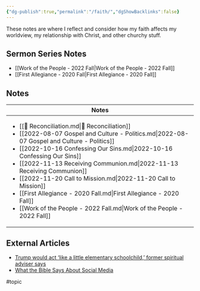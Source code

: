```yaml
---
{"dg-publish":true,"permalink":"/faith/","dgShowBacklinks":false}
---
```



These notes are where I reflect and consider how my faith affects my worldview, my relationship with Christ, and other churchy stuff.

## Sermon Series Notes

- [[Work of the People - 2022 Fall\|Work of the People - 2022 Fall]]
- [[First Allegiance - 2020 Fall\|First Allegiance - 2020 Fall]]


## Notes

| Notes                                                                                                                                                                                                                                                                                                                                                                                                                                                                                                                                                            |
| ---------------------------------------------------------------------------------------------------------------------------------------------------------------------------------------------------------------------------------------------------------------------------------------------------------------------------------------------------------------------------------------------------------------------------------------------------------------------------------------------------------------------------------------------------------------- |
| <ul><li>[[📘 Reconciliation.md\\|📘 Reconciliation]]</li><li>[[2022-08-07 Gospel and Culture - Politics.md\\|2022-08-07 Gospel and Culture - Politics]]</li><li>[[2022-10-16 Confessing Our Sins.md\\|2022-10-16 Confessing Our Sins]]</li><li>[[2022-11-13 Receiving Communion.md\\|2022-11-13 Receiving Communion]]</li><li>[[2022-11-20 Call to Mission.md\\|2022-11-20 Call to Mission]]</li><li>[[First Allegiance - 2020 Fall.md\\|First Allegiance - 2020 Fall]]</li><li>[[Work of the People - 2022 Fall.md\\|Work of the People - 2022 Fall]]</li></ul> |


## External Articles

- [Trump would act ‘like a little elementary schoolchild,’ former spiritual adviser says](https://www.washingtonpost.com/politics/2022/11/17/trump-spiritual-adviser-criticism-child/)
- [What the Bible Says About Social Media](https://www.thegospelcoalition.org/article/what-bible-social-media/)


#topic  